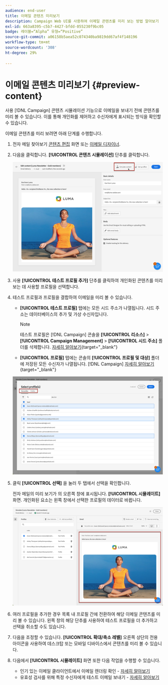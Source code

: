 ```yaml
---
audience: end-user
title: 이메일 콘텐츠 미리보기
description: Campaign Web UI를 사용하여 이메일 콘텐츠를 미리 보는 방법 알아보기
exl-id: 663a8395-c5b7-4427-bfdd-055230f9bc05
badge: 레이블=“Alpha” 유형=“Positive”
source-git-commit: a06158b5aea52c074340ba9819dd67af4f148196
workflow-type: tm+mt
source-wordcount: '308'
ht-degree: 29%

---
```



# 이메일 콘텐츠 미리보기 {#preview-content}

사용 [!DNL Campaign] 콘텐츠 시뮬레이션 기능으로 이메일을 보내기 전에 콘텐츠를 미리 볼 수 있습니다. 이를 통해 개인화를 제어하고 수신자에게 표시되는 방식을 확인할 수 있습니다.

이메일 콘텐츠를 미리 보려면 아래 단계를 수행합니다.

1. 전자 메일 찾아보기 [콘텐츠 편집](../content/edit-content.md) 화면 또는 [이메일 디자이너](../content/get-started-email-designer.md).

1. 다음을 클릭합니다. **[!UICONTROL 콘텐츠 시뮬레이션]** 단추를 클릭합니다.

   ![](assets/simulate-button.png)

1. 사용 **[!UICONTROL 테스트 프로필 추가]** 단추를 클릭하여 개인화된 콘텐츠를 미리 보는 데 사용할 프로필을 선택합니다.

1. 테스트 프로필과 프로필을 결합하여 이메일을 미리 볼 수 있습니다.

   * **[!UICONTROL 테스트 프로필]** 탭에는 모든 시드 주소가 나열됩니다. 시드 주소는 데이터베이스의 추가 및 가상 수신자입니다.

      >[!NOTE]
      >
      >테스트 프로필은 [!DNL Campaign] 콘솔을 **[!UICONTROL 리소스]** > **[!UICONTROL Campaign Management]** > **[!UICONTROL 시드 주소]** 폴더를 삭제합니다. [자세히 알아보기](https://experienceleague.adobe.com/docs/campaign-classic/using/sending-messages/using-seed-addresses/creating-seed-addresses.html){target="_blank"}

   * **[!UICONTROL 프로필]** 탭에는 콘솔의 **[!UICONTROL 프로필 및 대상]** 폴더에 저장된 모든 수신자가 나열됩니다. [!DNL Campaign] [자세히 알아보기](https://experienceleague.adobe.com/docs/campaign/campaign-v8/audience/view-profiles.html){target="_blank"}

   ![](assets/simulate-select-profiles.png)

1. 클릭 **[!UICONTROL 선택]** 을 눌러 두 탭에서 선택을 확인합니다.

   전자 메일의 미리 보기가 의 오른쪽 창에 표시됩니다. **[!UICONTROL 시뮬레이트]** 화면. 개인화된 요소는 왼쪽 창에서 선택한 프로필의 데이터로 바뀝니다.

   ![](assets/simulate-preview.png)

1. 여러 프로필을 추가한 경우 목록 내 프로필 간에 전환하여 해당 이메일 콘텐츠를 미리 볼 수 있습니다. 왼쪽 창의 해당 단추를 사용하여 테스트 프로필을 더 추가하고 선택을 취소할 수도 있습니다.

1. 다음을 조정할 수 있습니다. **[!UICONTROL 확대/축소 레벨]** 오른쪽 상단의 전용 아이콘을 사용하여 데스크탑 또는 모바일 디바이스에서 콘텐츠를 미리 볼 수 있습니다.

1. 다음에서 **[!UICONTROL 시뮬레이트]** 화면 또한 다음 작업을 수행할 수 있습니다.
   * 인기 있는 이메일 클라이언트에서 이메일 렌더링 확인 - [자세히 알아보기](email-rendering.md)
   * 유효성 검사를 위해 특정 수신자에게 테스트 이메일 보내기 - [자세히 알아보기](proofs.md)



